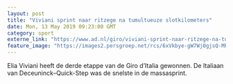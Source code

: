 ```yaml
---
layout: post
title: "Viviani sprint naar ritzege na tumultueuze slotkilometers"
date: Mon, 13 May 2019 09:23:00 GMT
category: sport
externe_link: "https://www.ad.nl/giro/viviani-sprint-naar-ritzege-na-tumultueuze-slotkilometers~ac953aaa/"
feature_image: "https://images2.persgroep.net/rcs/6xVkbye-gW7Wj0gjsQ-MPTZ14ro/diocontent/148255465/_fitwidth/400/?appId=21791a8992982cd8da851550a453bd7f&quality=0.7"
---
```


Elia Viviani heeft de derde etappe van de Giro d’Italia gewonnen. De Italiaan van Deceuninck–Quick-Step was de snelste in de massasprint.
